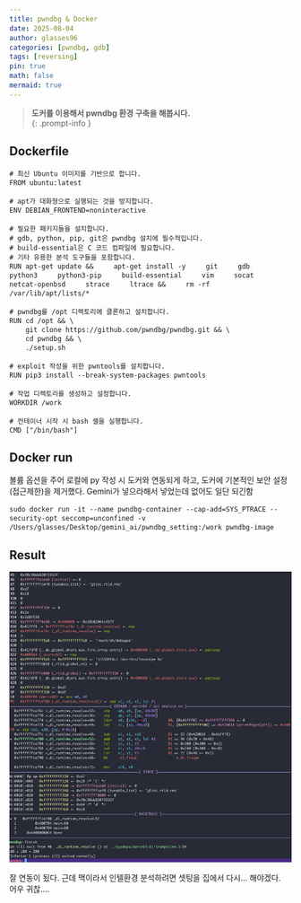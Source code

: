 ```yaml
---
title: pwndbg & Docker
date: 2025-08-04
author: glasses96
categories: [pwndbg, gdb]
tags: [reversing]
pin: true
math: false
mermaid: true
---
```


> **도커를 이용해서 pwndbg 환경 구축을 해봅시다.**  
{: .prompt-info }

## Dockerfile
```
# 최신 Ubuntu 이미지를 기반으로 합니다.
FROM ubuntu:latest

# apt가 대화형으로 실행되는 것을 방지합니다.
ENV DEBIAN_FRONTEND=noninteractive

# 필요한 패키지들을 설치합니다.
# gdb, python, pip, git은 pwndbg 설치에 필수적입니다.
# build-essential은 C 코드 컴파일에 필요합니다.
# 기타 유용한 분석 도구들을 포함합니다.
RUN apt-get update &&     apt-get install -y     git     gdb     python3     python3-pip     build-essential     vim     socat     netcat-openbsd     strace     ltrace &&     rm -rf /var/lib/apt/lists/*

# pwndbg를 /opt 디렉토리에 클론하고 설치합니다.
RUN cd /opt && \
    git clone https://github.com/pwndbg/pwndbg.git && \
    cd pwndbg && \
    ./setup.sh

# exploit 작성을 위한 pwntools를 설치합니다.
RUN pip3 install --break-system-packages pwntools

# 작업 디렉토리를 생성하고 설정합니다.
WORKDIR /work

# 컨테이너 시작 시 bash 셸을 실행합니다.
CMD ["/bin/bash"]
```

## Docker run
볼륨 옵션을 주어 로컬에 py 작성 시 도커와 연동되게 하고, 도커에 기본적인 보안 설정(접근제한)을 제거했다. Gemini가 넣으라해서 넣었는데 없어도 일단 되긴함

```
sudo docker run -it --name pwndbg-container --cap-add=SYS_PTRACE --security-opt seccomp=unconfined -v /Users/glasses/Desktop/gemini_ai/pwndbg_setting:/work pwndbg-image
```


## Result
![test](/assets/post/69/1.png)

잘 연동이 됬다.  근데 맥이라서 인텔환경 분석하려면 셋팅을 집에서 다시... 해야겠다.  
어우 귀찮.... 
